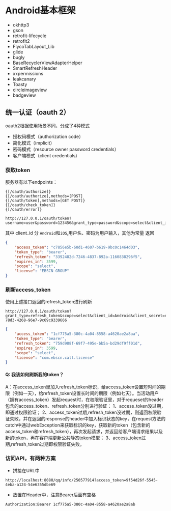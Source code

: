 # Android基本框架

- okhttp3
- gson
- retrofit-lifecycle
- retrofit2
- FlycoTabLayout_Lib
- glide
- bugly
- BaseRecyclerViewAdapterHelper
- SmartRefreshHeader
- xxpermissions
- leakcanary
- Toasty
- circleimageview
- badgeview

## 统一认证（oauth 2）
oauth2根据使用场景不同，分成了4种模式

* 授权码模式（authorization code）
* 简化模式（implicit）
* 密码模式（resource owner password credentials）
* 客户端模式（client credentials）

### 获取token
服务器有以下endpoints：

	{[/oauth/authorize]}
	{[/oauth/authorize],methods=[POST]
	{[/oauth/token],methods=[GET POST]}
	{[/oauth/check_token]}
	{[/oauth/error]}
	
```
http://127.0.0.1/oauth/token?username=user&password=123456&grant_type=password&scope=select&client_id=Android&client_secret=ebscn
```
其中 client_id 分 `Android`和`iOS`,用户名、密码为用户输入，其他为常量
返回
```json
{
    "access_token": "c7856e5b-60d1-4607-b619-9bc0c1464d03",
    "token_type": "bearer",
    "refresh_token": "3392482d-7246-4837-892a-1160838296f5",
    "expires_in": 3599,
    "scope": "select",
    "license": "EBSCN GROUP"
}
```

### 刷新access_token
使用上述接口返回的refresh_token进行刷新
```http
http://127.0.0.1/oauth/token?grant_type=refresh_token&scope=select&client_id=Android&client_secret=ebscn&refresh_token=51d5c79d-78d3-4268-96e7-9c69c9339666
```
```json
{
    "access_token": "1cf775a5-380c-4a04-8558-a4620ae2a8aa",
    "token_type": "bearer",
    "refresh_token": "759d988f-69f7-495e-bb5a-bd29df9ff01d",
    "expires_in": 3599,
    "scope": "select",
    "license": "com.ebscn.call.license"
}
```

#### Q: 我该如何刷新我的token？
A：在access_token里加入refresh_token标识，给access_token设置短时间的期限（例如一天），给refresh_token设置长时间的期限（例如七天）。当活动用户（拥有access_token）发起request时，在权限验证里，对于requeset的header包含的access_token、refresh_token分别进行验证：
  1、access_token没过期，即通过权限验证；
  2、access_token过期,refresh_token没过期，则返回权限验证失败，并在返回的response的header中加入标识状态的key，在request方法的catch中通过webException来获取标识的key，获取新的token（包含新的access_token和refresh_token），再次发起请求，并返回给客户端请求结果以及新的token，再在客户端更新公共静态token模型；
  3、access_token过期,refresh_token过期即权限验证失败。


### 访问API，有两种方案
+ 拼接在URL中
```http
http://localhost:8080/qq/info/250577914?access_token=9f54d26f-5545-4eba-a124-54e6355dbe69
```
+ 放置在Header中，注意Bearer后面有空格
```
Authorization:Bearer 1cf775a5-380c-4a04-8558-a4620ae2a8ab
```